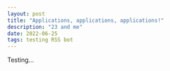 ```yaml
---
layout: post
title: "Applications, applications, applications!"
description: "23 and me"
date: 2022-06-25
tags: testing RSS bot
---
```



Testing...
